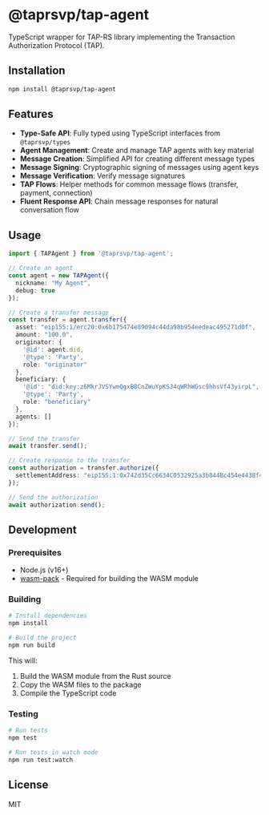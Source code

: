 # @taprsvp/tap-agent

TypeScript wrapper for TAP-RS library implementing the Transaction Authorization Protocol (TAP).

## Installation

```bash
npm install @taprsvp/tap-agent
```

## Features

- **Type-Safe API**: Fully typed using TypeScript interfaces from `@taprsvp/types`
- **Agent Management**: Create and manage TAP agents with key material
- **Message Creation**: Simplified API for creating different message types
- **Message Signing**: Cryptographic signing of messages using agent keys
- **Message Verification**: Verify message signatures
- **TAP Flows**: Helper methods for common message flows (transfer, payment, connection)
- **Fluent Response API**: Chain message responses for natural conversation flow

## Usage

```typescript
import { TAPAgent } from '@taprsvp/tap-agent';

// Create an agent
const agent = new TAPAgent({
  nickname: "My Agent",
  debug: true
});

// Create a transfer message
const transfer = agent.transfer({
  asset: "eip155:1/erc20:0x6b175474e89094c44da98b954eedeac495271d0f",
  amount: "100.0",
  originator: {
    '@id': agent.did,
    '@type': 'Party',
    role: "originator"
  },
  beneficiary: {
    '@id': "did:key:z6MkrJVSYwmQgxBBCnZWuYpKSJ4qWRhWGsc9hhsVf43yirpL",
    '@type': 'Party',
    role: "beneficiary"
  },
  agents: []
});

// Send the transfer
await transfer.send();

// Create response to the transfer
const authorization = transfer.authorize({
  settlementAddress: "eip155:1:0x742d35Cc6634C0532925a3b844Bc454e4438f44e"
});

// Send the authorization
await authorization.send();
```

## Development

### Prerequisites

- Node.js (v16+)
- [wasm-pack](https://rustwasm.github.io/wasm-pack/installer/) - Required for building the WASM module

### Building

```bash
# Install dependencies
npm install

# Build the project
npm run build
```

This will:
1. Build the WASM module from the Rust source
2. Copy the WASM files to the package
3. Compile the TypeScript code

### Testing

```bash
# Run tests
npm test

# Run tests in watch mode
npm run test:watch
```

## License

MIT
